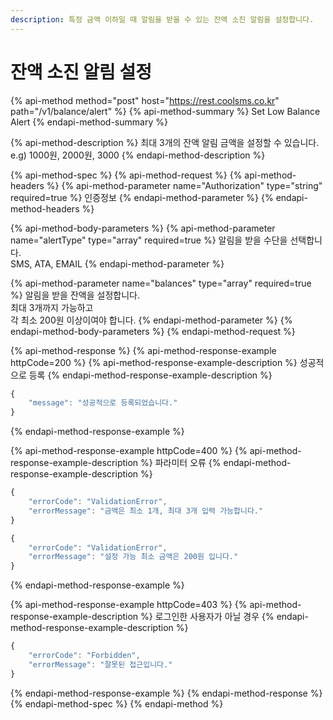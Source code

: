 ```yaml
---
description: 특정 금액 이하일 때 알림을 받을 수 있는 잔액 소진 알림을 설정합니다.
---
```


# 잔액 소진 알림 설정

{% api-method method="post" host="https://rest.coolsms.co.kr" path="/v1/balance/alert" %}
{% api-method-summary %}
Set Low Balance Alert
{% endapi-method-summary %}

{% api-method-description %}
최대 3개의 잔액 알림 금액을 설정할 수 있습니다. e.g\) 1000원, 2000원, 3000
{% endapi-method-description %}

{% api-method-spec %}
{% api-method-request %}
{% api-method-headers %}
{% api-method-parameter name="Authorization" type="string" required=true %}
인증정보
{% endapi-method-parameter %}
{% endapi-method-headers %}

{% api-method-body-parameters %}
{% api-method-parameter name="alertType" type="array" required=true %}
알림을 받을 수단을 선택합니다.  
SMS, ATA, EMAIL
{% endapi-method-parameter %}

{% api-method-parameter name="balances" type="array" required=true %}
알림을 받을 잔액을 설정합니다.  
최대 3개까지 가능하고  
각 최소 200원 이상이여야 합니다.
{% endapi-method-parameter %}
{% endapi-method-body-parameters %}
{% endapi-method-request %}

{% api-method-response %}
{% api-method-response-example httpCode=200 %}
{% api-method-response-example-description %}
성공적으로 등록
{% endapi-method-response-example-description %}

```javascript
{
    "message": "성공적으로 등록되었습니다."
}
```
{% endapi-method-response-example %}

{% api-method-response-example httpCode=400 %}
{% api-method-response-example-description %}
파라미터 오류
{% endapi-method-response-example-description %}

```javascript
{
    "errorCode": "ValidationError",
    "errorMessage": "금액은 최소 1개, 최대 3개 입력 가능합니다."
}

{
    "errorCode": "ValidationError",
    "errorMessage": "설정 가능 최소 금액은 200원 입니다."
}
```
{% endapi-method-response-example %}

{% api-method-response-example httpCode=403 %}
{% api-method-response-example-description %}
로그인한 사용자가 아닐 경우
{% endapi-method-response-example-description %}

```javascript
{
    "errorCode": "Forbidden",
    "errorMessage": "잘못된 접근입니다."
}
```
{% endapi-method-response-example %}
{% endapi-method-response %}
{% endapi-method-spec %}
{% endapi-method %}

